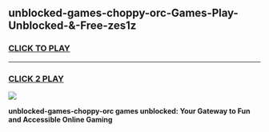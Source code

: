 
## unblocked-games-choppy-orc-Games-Play-Unblocked-&-Free-zes1z
<h3>
<a href="https://premium76.site?title=unblocked-games-choppy-orc&ref=24A">CLICK TO PLAY</a></h3>
<hr>

<h3>
<a href="https://premium76.site?title=unblocked-games-choppy-orc&ref=24A">CLICK 2 PLAY</a>
  
</h3>

<a href="https://premium76.site?title=unblocked-games-choppy-orc&ref=24A"><img src="https://clearcache.store/games.png"></a>


**unblocked-games-choppy-orc games unblocked: Your Gateway to Fun and Accessible Online Gaming**
